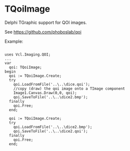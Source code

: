 # TQoiImage
Delphi TGraphic support for QOI images.

See https://github.com/phoboslab/qoi

Example:

<pre><code>
uses Vcl.Imaging.QOI;
...
var
  qoi: TQoiImage;
begin
  qoi := TQoiImage.Create;
  try
    qoi.LoadFromFile('..\..\dice.qoi');
    //copy (draw) the qoi image onto a TImage component
    Image1.Canvas.Draw(0,0, qoi);
    qoi.SaveToFile('..\..\dice2.bmp');
  finally
    qoi.Free;
  end;

  qoi := TQoiImage.Create;
  try
    qoi.LoadFromFile('..\..\dice2.bmp');
    qoi.SaveToFile('..\..\dice2.qoi');
  finally
    qoi.Free;
  end;
</code></pre>

